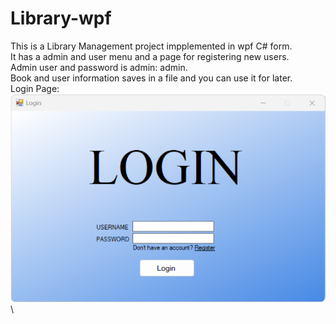 # Library-wpf
This is a Library Management project impplemented in wpf C# form.\
It has a admin and user menu and a page for registering new users.\
Admin user and password is admin: admin.\
Book and user information saves in a file and you can use it for later.\
Login Page:\
![Login Page](https://github.com/TheBigBaldHead/Library-wpf/blob/main/pictures/login.png)\
